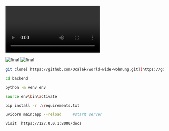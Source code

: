 ![final](https://user-images.githubusercontent.com/96614838/228938436-02e01c55-26cb-4741-a2a3-56071832dad3.mov)













![final](https://user-images.githubusercontent.com/96614838/228536442-28c99eab-2a10-402e-9a62-d755429aed02.png)
![final](https://user-images.githubusercontent.com/96614838/228536433-83fddd9d-5da9-4fcb-b8f7-97902f0ebd61.png)


```bash
git clone[ https://github.com/Ocalak/world-wide-wohnung.git](https://github.com/Ocalak/World-Wide-Wohnung)

cd backend

python -m venv env 

source env\bin\activate 

pip install -r .\requirements.txt

uvicorn main:app --reload     #start server 

visit  https://127.0.0.1:8000/docs 
